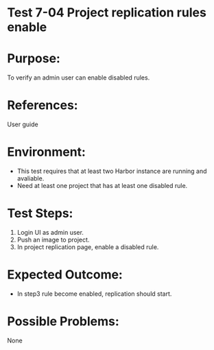 Test 7-04 Project replication rules enable
=======

# Purpose:

To verify an admin user can enable disabled rules.

# References:
User guide

# Environment:

* This test requires that at least two Harbor instance are running and avaliable.  
* Need at least one project that has at least one disabled rule.

# Test Steps:

1. Login UI as admin user.  
2. Push an image to project.  
3. In project replication page, enable a disabled rule.

# Expected Outcome:

* In step3 rule become enabled, replication should start.   

# Possible Problems:
None
